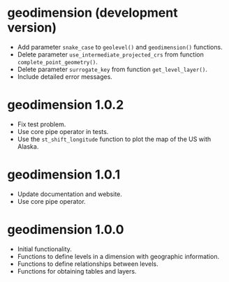 # geodimension (development version)
* Add parameter `snake_case` to `geolevel()` and `geodimension()` functions.
* Delete parameter `use_intermediate_projected_crs` from function `complete_point_geometry()`.
* Delete parameter `surrogate_key` from function `get_level_layer()`.
* Include detailed error messages.

# geodimension 1.0.2
* Fix test problem.
* Use core pipe operator in tests.
* Use the `st_shift_longitude` function to plot the map of the US with Alaska.

# geodimension 1.0.1
* Update documentation and website.
* Use core pipe operator.

# geodimension 1.0.0
* Initial functionality.
* Functions to define levels in a dimension with geographic information.
* Functions to define relationships between levels.
* Functions for obtaining tables and layers.

